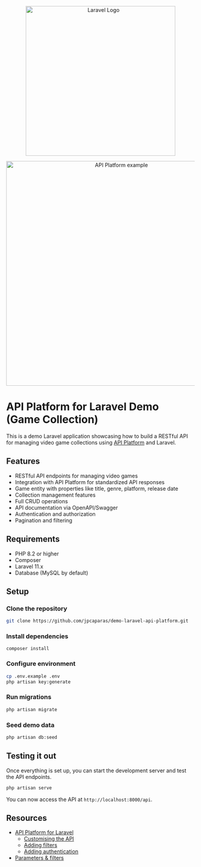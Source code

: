 <p align="center"><a href="https://laravel.com" target="_blank"><img src="https://raw.githubusercontent.com/laravel/art/master/logo-lockup/5%20SVG/2%20CMYK/1%20Full%20Color/laravel-logolockup-cmyk-red.svg" width="400" alt="Laravel Logo"></a></p>

<p align="center"><a href="https://laravel.com" target="_blank"><img src="https://api-platform.com/docs/laravel/images/empty-docs.png" width="600" alt="API Platform example"></a></p>

# API Platform for Laravel Demo (Game Collection)

This is a demo Laravel application showcasing how to build a RESTful API for managing video game collections using [API Platform](https://api-platform.com/docs/laravel/) and Laravel.

## Features

- RESTful API endpoints for managing video games
- Integration with API Platform for standardized API responses
- Game entity with properties like title, genre, platform, release date
- Collection management features
- Full CRUD operations
- API documentation via OpenAPI/Swagger
- Authentication and authorization
- Pagination and filtering

## Requirements

- PHP 8.2 or higher
- Composer
- Laravel 11.x
- Database (MySQL by default)

## Setup

### Clone the repository
```bash
git clone https://github.com/jpcaparas/demo-laravel-api-platform.git
```

### Install dependencies
```
composer install
```

### Configure environment
```bash
cp .env.example .env
php artisan key:generate
```

### Run migrations
```bash
php artisan migrate
```

### Seed demo data
```bash
php artisan db:seed
```

## Testing it out

Once everything is set up, you can start the development server and test the API endpoints.

```bash
php artisan serve
```

You can now access the API at `http://localhost:8000/api`.

## Resources

- [API Platform for Laravel](https://api-platform.com/docs/laravel/)
  - [Customising the API](https://api-platform.com/docs/laravel/#customizing-the-api)
  - [Adding filters](https://api-platform.com/docs/laravel/#adding-filters)
  - [Adding authentication](https://api-platform.com/docs/laravel/#authentication)
- [Parameters & filters](https://api-platform.com/docs/laravel/filters/)